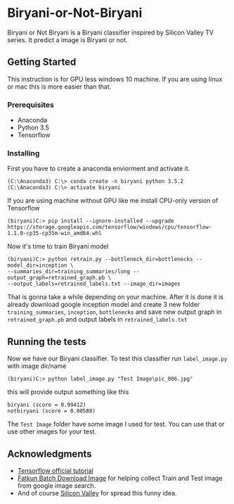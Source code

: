 # Biryani-or-Not-Biryani
Biryani or Not Biryani is a Biryani classifier inspired by Silicon Valley TV series. It predict a image is Biryani or not. 

## Getting Started

This instruction is for GPU less windows 10 machine. If you are using linux or mac this is more easier than that.

### Prerequisites
* Anaconda
* Python 3.5
* Tensorflow

### Installing

First you have to create a anaconda enviorment and activate it.
```
(C:\Anaconda3) C:\> conda create -n biryani python 3.5.2
(C:\Anaconda3) C:\> activate biryani
```

If you are using machine without GPU like me install CPU-only version of Tensorflow
```
(biryani)C:> pip install --ignore-installed --upgrade https://storage.googleapis.com/tensorflow/windows/cpu/tensorflow-1.1.0-cp35-cp35m-win_amd64.whl 
```

Now it's time to train Biryani model
```
(biryani)C:> python retrain.py --bottleneck_dir=bottlenecks --model_dir=inception \
--summaries_dir=training_summaries/long --output_graph=retrained_graph.pb \
--output_labels=retrained_labels.txt --image_dir=images
```

That is gonna take a while depending on your machine. After it is done it is already download google inception model and create 3 new folder `training_summaries`, `inception`, `bottlenecks` and save new output graph in `retrained_graph.pb` and output labels in `retrained_labels.txt`

## Running the tests

Now we have our Biryani classifier. To test this classifier run `label_image.py` with image dir/name

```
(biryani)C:> python label_image.py "Test Image\pic_006.jpg"
```
this will provide output something like this
```
biryani (score = 0.99412)
notbiryani (score = 0.00588)
```

The `Test Image` folder have some image I used for test. You can use that or use other images for your test.


## Acknowledgments
* [Tensorflow official tutorial](https://www.tensorflow.org/tutorials/image_retraining)
* [Fatkun Batch Download Image](https://chrome.google.com/webstore/detail/fatkun-batch-download-ima/nnjjahlikiabnchcpehcpkdeckfgnohf?hl=en) for helping collect Train and Test image from google image search.
* And of course [Silicon Valley](https://en.wikipedia.org/wiki/Silicon_Valley_(TV_series)) for spread this funny idea.
